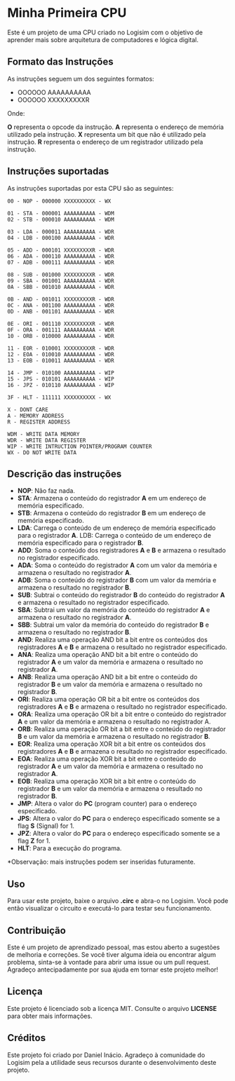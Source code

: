 # Minha Primeira CPU 

Este é um projeto de uma CPU criado no Logisim com o objetivo de aprender mais sobre arquitetura de computadores e lógica digital.

## Formato das Instruções
As instruções seguem um dos seguintes formatos:

- OOOOOO AAAAAAAAAA
- OOOOOO XXXXXXXXXR

Onde:

**O** representa o opcode da instrução.
**A** representa o endereço de memória utilizado pela instrução.
**X** representa um bit que não é utilizado pela instrução.
**R** representa o endereço de um registrador utilizado pela instrução.

## Instruções suportadas

As instruções suportadas por esta CPU são as seguintes:

```
00 - NOP - 000000 XXXXXXXXXX - WX

01 - STA - 000001 AAAAAAAAAA - WDM
02 - STB - 000010 AAAAAAAAAA - WDM

03 - LDA - 000011 AAAAAAAAAA - WDR
04 - LDB - 000100 AAAAAAAAAA - WDR

05 - ADD - 000101 XXXXXXXXXR - WDR
06 - ADA - 000110 AAAAAAAAAA - WDR
07 - ADB - 000111 AAAAAAAAAA - WDR

08 - SUB - 001000 XXXXXXXXXR - WDR
09 - SBA - 001001 AAAAAAAAAA - WDR
0A - SBB - 001010 AAAAAAAAAA - WDR

0B - AND - 001011 XXXXXXXXXR - WDR
0C - ANA - 001100 AAAAAAAAAA - WDR
0D - ANB - 001101 AAAAAAAAAA - WDR

0E - ORI - 001110 XXXXXXXXXR - WDR
0F - ORA - 001111 AAAAAAAAAA - WDR
10 - ORB - 010000 AAAAAAAAAA - WDR

11 - EOR - 010001 XXXXXXXXXR - WDR
12 - EOA - 010010 AAAAAAAAAA - WDR
13 - EOB - 010011 AAAAAAAAAA - WDR

14 - JMP - 010100 AAAAAAAAAA - WIP
15 - JPS - 010101 AAAAAAAAAA - WIP
16 - JPZ - 010110 AAAAAAAAAA - WIP

3F - HLT - 111111 XXXXXXXXXX - WX

X - DONT CARE
A - MEMORY ADDRESS
R - REGISTER ADDRESS

WDM - WRITE DATA MEMORY
WDR - WRITE DATA REGISTER 
WIP - WRITE INTRUCTION POINTER/PROGRAM COUNTER
WX - DO NOT WRITE DATA

```

## Descrição das instruções

- **NOP**: Não faz nada.
- **STA**: Armazena o conteúdo do registrador **A** em um endereço de memória especificado.
- **STB**: Armazena o conteúdo do registrador **B** em um endereço de memória especificado.
- **LDA**: Carrega o conteúdo de um endereço de memória especificado para o registrador **A**.
LDB: Carrega o conteúdo de um endereço de memória especificado para o registrador **B**.
- **ADD**: Soma o conteúdo dos registradores **A** e **B** e armazena o resultado no registrador especificado.
- **ADA**: Soma o conteúdo do registrador **A** com um valor da memória e armazena o resultado no registrador **A**.
- **ADB**: Soma o conteúdo do registrador **B** com um valor da memória e armazena o resultado no registrador **B**.
- **SUB**: Subtrai o conteúdo do registrador **B** do conteúdo do registrador **A** e armazena o resultado no registrador especificado.
- **SBA**: Subtrai um valor da memória do conteúdo do registrador **A** e armazena o resultado no registrador **A**.
- **SBB**: Subtrai um valor da memória do conteúdo do registrador **B** e armazena o resultado no registrador **B**.
- **AND**: Realiza uma operação AND bit a bit entre os conteúdos dos registradores **A** e **B** e armazena o resultado no registrador especificado.
- **ANA**: Realiza uma operação AND bit a bit entre o conteúdo do registrador **A** e um valor da memória e armazena o resultado no registrador **A**.
- **ANB**: Realiza uma operação AND bit a bit entre o conteúdo do registrador **B** e um valor da memória e armazena o resultado no registrador **B**.
- **ORI**: Realiza uma operação OR bit a bit entre os conteúdos dos registradores **A** e **B** e armazena o resultado no registrador especificado.
- **ORA**: Realiza uma operação OR bit a bit entre o conteúdo do registrador **A** e um valor da memória e armazena o resultado no registrador A.
- **ORB**: Realiza uma operação OR bit a bit entre o conteúdo do registrador **B** e um valor da memória e armazena o resultado no registrador **B**.
- **EOR**: Realiza uma operação XOR bit a bit entre os conteúdos dos registradores **A** e **B** e armazena o resultado no registrador especificado.
- **EOA**: Realiza uma operação XOR bit a bit entre o conteúdo do registrador **A** e um valor da memória e armazena o resultado no registrador **A**.
- **EOB**: Realiza uma operação XOR bit a bit entre o conteúdo do registrador **B** e um valor da memória e armazena o resultado no registrador **B**.
- **JMP**: Altera o valor do **PC** (program counter) para o endereço especificado.
- **JPS**: Altera o valor do **PC** para o endereço especificado somente se a flag **S** (Signal) for 1.
- **JPZ**: Altera o valor do **PC** para o endereço especificado somente se a flag **Z** for 1.
- **HLT**: Para a execução do programa.

*Observação: mais instruções podem ser inseridas futuramente.

## Uso
Para usar este projeto, baixe o arquivo **.circ** e abra-o no Logisim. Você pode então visualizar o circuito e executá-lo para testar seu funcionamento.

## Contribuição
Este é um projeto de aprendizado pessoal, mas estou aberto a sugestões de melhoria e correções. Se você tiver alguma ideia ou encontrar algum problema, sinta-se à vontade para abrir uma issue ou um pull request. Agradeço antecipadamente por sua ajuda em tornar este projeto melhor!

## Licença
Este projeto é licenciado sob a licença MIT. Consulte o arquivo **LICENSE** para obter mais informações.

## Créditos
Este projeto foi criado por Daniel Inácio. Agradeço à comunidade do Logisim pela a utilidade seus recursos durante o desenvolvimento deste projeto.